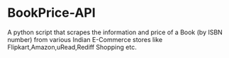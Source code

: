 # BookPrice-API
A python script that scrapes the information and price of a Book (by ISBN number) from various Indian E-Commerce stores like Flipkart,Amazon,uRead,Rediff Shopping etc.
